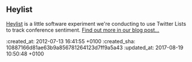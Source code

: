 Heylist
----

[Heylist](http://twitter.com/heylist) is a little software experiment we're conducting to use Twitter Lists to track conference sentiment. [Find out more in our blog post...](/twitter-lists-and-scottish-ruby-conf)

:created_at: 2012-07-13 16:41:55 +0100
:created_sha: 10887166d81ae63b9a856781264123d7ff9a5a43
:updated_at: 2017-08-19 10:50:48 +0100
